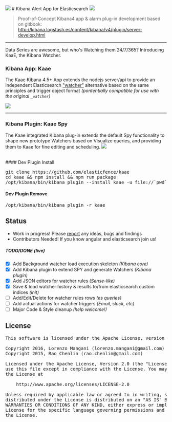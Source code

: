 <img src="http://i.imgur.com/aDHvUxf.png" />
# Kibana Alert App for Elasticsearch <img src="https://camo.githubusercontent.com/15f26c4f603cac9bf415c841a8a60077f6db5102/687474703a2f2f696d6775722e636f6d2f654c446f4f4b592e706e67">

> Proof-of-Concept Kibana4 app & alarm plug-in development based on gitbook:  <http://kibana.logstash.es/content/kibana/v4/plugin/server-develop.html>

---

Data Series are awesome, but who's Watching them 24/7/365? Introducing KaaE, the Kibana Watcher.



### Kibana App: Kaae
The Kaae Kibana 4.5+ App extends the nodejs server/api to provide an independent Elasticsearch ["watcher"](https://www.elastic.co/videos/watcher-lab-creating-your-first-alert) alternative based on the same principles and trigger object format _(pontentially compatible for use with the original ```_watcher```)_


<img src="http://i.imgur.com/jNYX1mv.gif" />

---

### Kibana Plugin: Kaae Spy
The Kaae integrated Kibana plug-in extends the default Spy functionality to shape new prototype Watchers based on Visualize queries, and providing them to Kaae for fine editing and scheduling.
<img src="http://i.imgur.com/4lDTOVR.png" />


<br>
#### Dev Plugin Install
<pre>
git clone https://github.com/elasticfence/kaae
cd kaae && npm install && npm run package
/opt/kibana/bin/kibana plugin --install kaae -u file://`pwd`/kaae-latest.tar.gz
</pre>

#### Dev Plugin Remove
<pre>
/opt/kibana/bin/kibana plugin -r kaae
</pre>


## Status 

* Work in progress! Please [report](https://github.com/elasticfence/kaae/issues) any ideas, bugs and findings
* Contributors Needed! If you know angular and elasticsearch join us!
 

##### TODO/DONE (live)

- [x] Add Background watcher load execution skeleton  _(Kibana core)_
- [x] Add Kibana plugin to extend SPY and generate Watchers  _(Kibana plugin)_
- [x] Add JSON editors for watcher rules _(Sense-like)_
- [X] Save & load watcher history & results to/from elasticsearch custom indices _(init)_
- [ ] Add/Edit/Delete for watcher rules rows _(es queries)_
- [ ] Add actual actions for watcher triggers _(Email, slack, etc)_
- [ ] Major Code & Style cleanup _(help welcome!)_

## License
<pre>
This software is licensed under the Apache License, version 2 ("ALv2"), quoted below.

Copyright 2016, Lorenzo Mangani (lorenzo.mangani@gmail.com)
Copyright 2015, Rao Chenlin (rao.chenlin@gmail.com)

Licensed under the Apache License, Version 2.0 (the "License"); you may not
use this file except in compliance with the License. You may obtain a copy of
the License at

    http://www.apache.org/licenses/LICENSE-2.0

Unless required by applicable law or agreed to in writing, software
distributed under the License is distributed on an "AS IS" BASIS, WITHOUT
WARRANTIES OR CONDITIONS OF ANY KIND, either express or implied. See the
License for the specific language governing permissions and limitations under
the License.
</pre>
